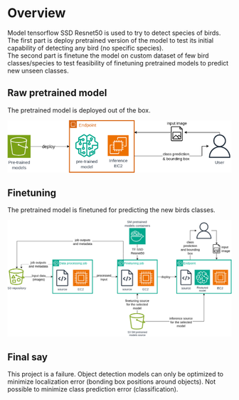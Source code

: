 # Overview
Model tensorflow SSD Resnet50 is used to try to detect species of birds.\
The first part is deploy pretrained version of the model to test its initial capability of detecting any bird (no specific species). \
The second part is finetune the model on custom dataset of few bird classes/species to test feasibility of finetuning pretrained models to predict new unseen classes.

## Raw pretrained model
The pretrained model is deployed out of the box. 

![Alt Text](images/tf-od.drawio.png)

## Finetuning
The pretrained model is finetuned for predicting the new birds classes. 

![Alt Text](images/tf-od-finetuning.drawio.png)

## Final say
This project is a failure. Object detection models can only be optimized to minimize localization error (bonding box positions around objects). Not possible to minimize class prediction error (classification). 

